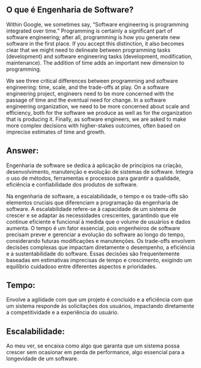 ## O que é Engenharia de Software?

Within Google, we sometimes say, “Software engineering is programming integrated over time.” Programming is certainly a significant part of software engineering; after all, programming is how you generate new software in the first place. If you accept this distinction, it also becomes clear that we might need to delineate between programming tasks (development) and software engineering tasks (development, modification, maintenance). The addition of time adds an important new dimension to programming.

We see three critical differences between programming and software engineering: time, scale, and the trade-offs at play. On a software engineering project, engineers need to be more concerned with the passage of time and the eventual need for change. In a software engineering organization, we need to be more concerned about scale and efficiency, both for the software we produce as well as for the organization that is producing it. Finally, as software engineers, we are asked to make more complex decisions with higher-stakes outcomes, often based on imprecise estimates of time and growth.

## **Answer:**  
Engenharia de software se dedica à aplicação de princípios na criação, desenvolvimento, manutenção e evolução de sistemas de software. Integra o uso de métodos, ferramentas e processos para garantir a qualidade, eficiência e confiabilidade dos produtos de software.

Na engenharia de software, a escalabilidade, o tempo e os trade-offs são elementos cruciais que diferenciam a programação da engenharia de software. A escalabilidade refere-se à capacidade de um sistema de crescer e se adaptar às necessidades crescentes, garantindo que ele continue eficiente e funcional à medida que o volume de usuários e dados aumenta. O tempo é um fator essencial, pois engenheiros de software precisam prever e gerenciar a evolução do software ao longo do tempo, considerando futuras modificações e manutenções. Os trade-offs envolvem decisões complexas que impactam diretamente o desempenho, a eficiência e a sustentabilidade do software. Essas decisões são frequentemente baseadas em estimativas imprecisas de tempo e crescimento, exigindo um equilíbrio cuidadoso entre diferentes aspectos e prioridades.

## Tempo:
Envolve a agilidade com que um projeto é concluído e a eficiência com que um sistema responde às solicitações dos usuários, impactando diretamente a competitividade e a experiência do usuário.
## Escalabilidade:
Ao meu ver, se encaixa como algo que garanta que um sistema possa crescer sem ocasionar em perda de performance, algo essencial para a longevidade de um software.
